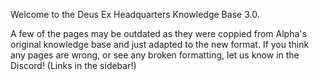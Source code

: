 Welcome to the Deus Ex Headquarters Knowledge Base 3.0.

A few of the pages may be outdated as they were coppied from Alpha's original knowledge base and just adapted to the new format. If you think any pages are wrong, or see any broken formatting, let us know in the Discord! (Links in the sidebar!)
